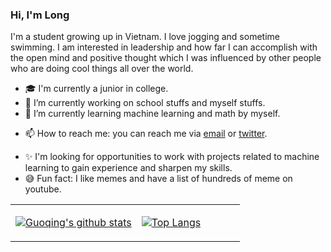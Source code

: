 ### Hi, I'm Long

<!--
**icesonata/icesonata** is a ✨ _special_ ✨ repository because its `README.md` (this file) appears on your GitHub profile.
-->
I'm a student growing up in Vietnam. I love jogging and sometime swimming. I am interested in leadership and how far I can accomplish with the open mind and positive thought which I was influenced by other people who are doing cool things all over the world. 

- 🎓 I'm currently a junior in college.
- 🔭 I’m currently working on school stuffs and myself stuffs.
- 🌱 I’m currently learning machine learning and math by myself.
<!-- - 👯 I’m looking to collaborate on ... -->
<!-- - 🤔 I’m looking for help with ... -->
<!-- - 💬 Ask me about ... -->
- 📫 How to reach me: you can reach me via [email](mailto:long.h.nguyen16@gmail.com) or [twitter](https://twitter.com/longng216).
<!-- - 😄 Pronouns: ... -->
- ✨ I'm looking for opportunities to work with projects related to machine learning to gain experience and sharpen my skills.
- 😅 Fun fact: I like memes and have a list of hundreds of meme on youtube.

<table><tr><td align="center" width="55%">
  
[![Guoqing's github stats](https://github-readme-stats.vercel.app/api?username=icesonata&count_private=true&show_icons=true&theme=dark)](https://github.com/icesonata/github-readme-stats)

</td><td align="top" width="45%">

[![Top Langs](https://github-readme-stats.vercel.app/api/top-langs/?username=icesonata&layout=compact&theme=dark)](https://github.com/icesonata/github-readme-stats)

</td></tr></table>
